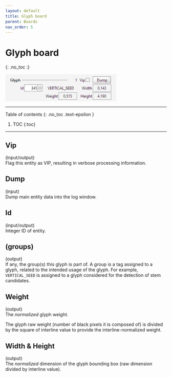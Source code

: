 ```yaml
---
layout: default
title: Glyph board
parent: Boards
nav_order: 5
---
```

# Glyph board
{: .no_toc :}

![](../../assets/images/glyph_board.png)

---
Table of contents
{: .no_toc .text-epsilon }
1. TOC
{:toc}
---

## Vip
(input/output)  
Flag this entity as VIP, resulting in verbose processing information.

## Dump
(input)  
Dump main entity data into the log window.

## Id
(input/output)  
Integer ID of entity.

## (groups)
(output)  
If any, the group(s) this glyph is part of.
A group is a tag assigned to a glyph, related to the intended usage of the glyph.
For example, `VERTICAL_SEED` is assigned to a glyph considered for the detection of
stem candidates.

## Weight
(output)  
The _normalized_ glyph weight.

The glyph raw weight (number of black pixels it is composed of) is divided by the square of
interline value to provide the interline-normalized weight.

## Width & Height
(output)  
The _normalized_ dimension of the glyph bounding box (raw dimension divided by interline value).
